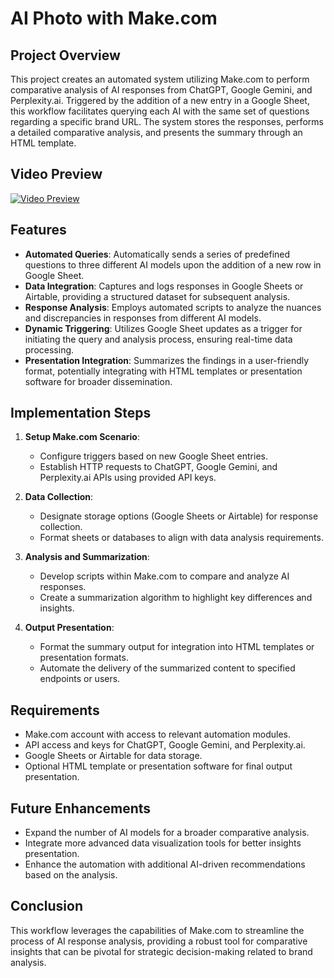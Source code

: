 # AI Photo with Make.com

## Project Overview

This project creates an automated system utilizing Make.com to perform comparative analysis of AI responses from ChatGPT, Google Gemini, and Perplexity.ai. Triggered by the addition of a new entry in a Google Sheet, this workflow facilitates querying each AI with the same set of questions regarding a specific brand URL. The system stores the responses, performs a detailed comparative analysis, and presents the summary through an HTML template.

## Video Preview

[![Video Preview](https://github.com/zima-0201/Project-Images/blob/main/video%20preview/Brand-Analysis-AI-Workflow.jpeg)](https://brand-car.s3.eu-north-1.amazonaws.com/Four+Seasons/Py-Brand-Analysis-AI-Workflow.mp4)

## Features

- **Automated Queries**: Automatically sends a series of predefined questions to three different AI models upon the addition of a new row in Google Sheet.
- **Data Integration**: Captures and logs responses in Google Sheets or Airtable, providing a structured dataset for subsequent analysis.
- **Response Analysis**: Employs automated scripts to analyze the nuances and discrepancies in responses from different AI models.
- **Dynamic Triggering**: Utilizes Google Sheet updates as a trigger for initiating the query and analysis process, ensuring real-time data processing.
- **Presentation Integration**: Summarizes the findings in a user-friendly format, potentially integrating with HTML templates or presentation software for broader dissemination.

## Implementation Steps

1. **Setup Make.com Scenario**:
   - Configure triggers based on new Google Sheet entries.
   - Establish HTTP requests to ChatGPT, Google Gemini, and Perplexity.ai APIs using provided API keys.

2. **Data Collection**:
   - Designate storage options (Google Sheets or Airtable) for response collection.
   - Format sheets or databases to align with data analysis requirements.

3. **Analysis and Summarization**:
   - Develop scripts within Make.com to compare and analyze AI responses.
   - Create a summarization algorithm to highlight key differences and insights.

4. **Output Presentation**:
   - Format the summary output for integration into HTML templates or presentation formats.
   - Automate the delivery of the summarized content to specified endpoints or users.

## Requirements

- Make.com account with access to relevant automation modules.
- API access and keys for ChatGPT, Google Gemini, and Perplexity.ai.
- Google Sheets or Airtable for data storage.
- Optional HTML template or presentation software for final output presentation.

## Future Enhancements

- Expand the number of AI models for a broader comparative analysis.
- Integrate more advanced data visualization tools for better insights presentation.
- Enhance the automation with additional AI-driven recommendations based on the analysis.

## Conclusion

This workflow leverages the capabilities of Make.com to streamline the process of AI response analysis, providing a robust tool for comparative insights that can be pivotal for strategic decision-making related to brand analysis.
